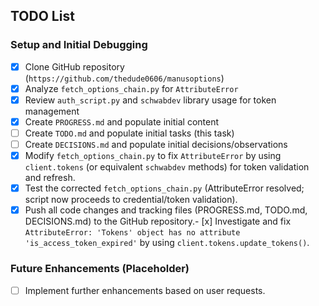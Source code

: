## TODO List

### Setup and Initial Debugging

- [x] Clone GitHub repository (`https://github.com/thedude0606/manusoptions`)
- [x] Analyze `fetch_options_chain.py` for `AttributeError`
- [x] Review `auth_script.py` and `schwabdev` library usage for token management
- [x] Create `PROGRESS.md` and populate initial content
- [ ] Create `TODO.md` and populate initial tasks (this task)
- [ ] Create `DECISIONS.md` and populate initial decisions/observations
- [x] Modify `fetch_options_chain.py` to fix `AttributeError` by using `client.tokens` (or equivalent `schwabdev` methods) for token validation and refresh.
- [x] Test the corrected `fetch_options_chain.py` (AttributeError resolved; script now proceeds to credential/token validation).
- [x] Push all code changes and tracking files (PROGRESS.md, TODO.md, DECISIONS.md) to the GitHub repository.- [x] Investigate and fix `AttributeError: 'Tokens' object has no attribute 'is_access_token_expired'` by using `client.tokens.update_tokens()`.

### Future Enhancements (Placeholder)

- [ ] Implement further enhancements based on user requests.
